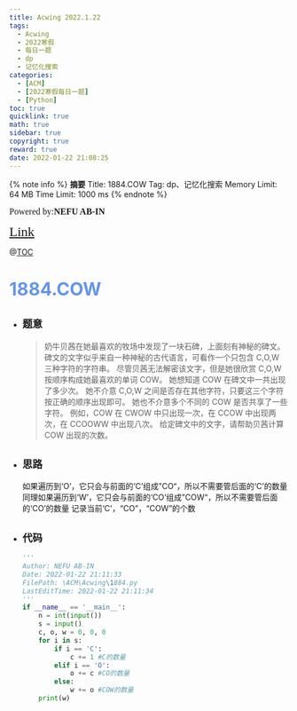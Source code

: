 ```yaml
---
title: Acwing 2022.1.22
tags:
  - Acwing
  - 2022寒假
  - 每日一题
  - dp
  - 记忆化搜索
categories:
  - [ACM]
  - [2022寒假每日一题]
  - [Python]
toc: true
quicklink: true
math: true
sidebar: true
copyright: true
reward: true
date: 2022-01-22 21:08:25
---
```



{% note info %}
**摘要**
Title: 1884.COW
Tag: dp、记忆化搜索
Memory Limit: 64 MB
Time Limit: 1000 ms
{% endnote %}
<!-- more -->

<font size=3 face=楷体>Powered by:**NEFU AB-IN**</font>

<font color=#FFA500 size=5 face=楷体>[Link](https://www.acwing.com/problem/content/description/1886/)</font>

@[TOC](文章目录)

# <font color=#6495ED size=6>1884.COW</font>

* ## <font size=4 face=粗体>题意</font>

  >奶牛贝茜在她最喜欢的牧场中发现了一块石碑，上面刻有神秘的碑文。
  >碑文的文字似乎来自一种神秘的古代语言，可看作一个只包含 C,O,W 三种字符的字符串。
  >尽管贝茜无法解密该文字，但是她很欣赏 C,O,W 按顺序构成她最喜欢的单词 COW。
  >她想知道 COW 在碑文中一共出现了多少次。
  >她不介意 C,O,W 之间是否存在其他字符，只要这三个字符按正确的顺序出现即可。
  >她也不介意多个不同的 COW 是否共享了一些字符。
  >例如，COW 在 CWOW 中只出现一次，在 CCOW 中出现两次，在 CCOOWW 中出现八次。
  >给定碑文中的文字，请帮助贝茜计算 COW 出现的次数。

* ## <font size=4 face=粗体>思路</font>

  如果遍历到‘O’，它只会与前面的‘C’组成”CO“，所以不需要管后面的‘C’的数量
  同理如果遍历到‘W’，它只会与前面的‘CO’组成”COW“，所以不需要管后面的‘CO’的数量
  记录当前‘C’，“CO”，“COW”的个数

* ## <font size=4 face=粗体>代码</font>

  ```python
  '''
  Author: NEFU AB-IN
  Date: 2022-01-22 21:11:33
  FilePath: \ACM\Acwing\1884.py
  LastEditTime: 2022-01-22 21:11:34
  '''
  if __name__ == '__main__':
      n = int(input())
      s = input()
      c, o, w = 0, 0, 0
      for i in s:
          if i == 'C':
              c += 1 #C的数量
          elif i == 'O':
              o += c #CO的数量
          else:
              w += o #COW的数量
      print(w)
      
  ```
